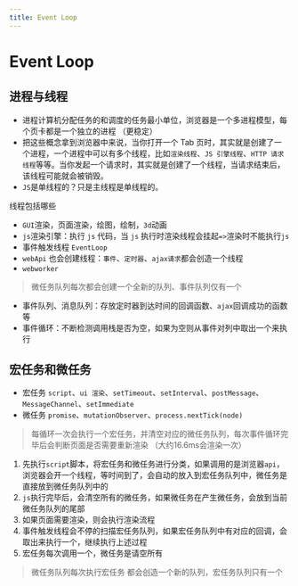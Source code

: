 ```yaml
---
title: Event Loop
---
```


# Event Loop

## 进程与线程

- 进程计算机分配任务的和调度的任务最小单位，浏览器是一个多进程模型，每个页卡都是一个独立的进程 （更稳定）
- 把这些概念拿到浏览器中来说，当你打开一个 Tab 页时，其实就是创建了一个进程，一个进程中可以有多个线程，比如`渲染线程`、`JS 引擎线程`、`HTTP 请求线程`等等。当你发起一个请求时，其实就是创建了一个线程，当请求结束后，该线程可能就会被销毁。
- `JS`是单线程的？只是主线程是单线程的。

线程包括哪些

- `GUI`渲染，页面渲染，绘图，绘制，`3d`动画
- `js`渲染引擎：执行 `js` 代码，当 `js` 执行时渲染线程会挂起`=>`渲染时不能执行`js`
- 事件触发线程 `EventLoop`
- `webApi` 也会创建线程：`事件`、`定时器`、`ajax请求`都会创造一个线程
- `webworker`

> 微任务队列每次都会创建一个全新的队列、事件队列仅有一个

- 事件队列、消息队列：存放定时器到达时间的回调函数、`ajax`回调成功的函数等
- 事件循环：不断检测调用栈是否为空，如果为空则从事件对列中取出一个来执行


## 宏任务和微任务

- 宏任务 `script`、`ui 渲染`、`setTimeout`、`setInterval`、`postMessage`、`MessageChannel`、`setImmediate`
- 微任务 `promise`、`mutationObserver`、`process.nextTick(node)`

> 每循环一次会执行一个宏任务，并清空对应的微任务队列，每次事件循环完毕后会判断页面是否需要重新渲染 （大约16.6ms会渲染一次）

1. 先执行`script`脚本，将宏任务和微任务进行分类，如果调用的是浏览器`api`，浏览器会开一个线程，等时间到了，会自动的放入到宏任务队列中，微任务是直接放到微任务队列中的
2. `js`执行完毕后，会清空所有的微任务，如果微任务在产生微任务，会放到当前微任务队列的尾部
3. 如果页面需要渲染，则会执行渲染流程
4. 事件触发线程会不停的扫描宏任务队列，如果宏任务队列中有对应的回调，会取出来执行一个，继续执行上述过程
5. 宏任务每次调用一个，微任务是请空所有

> 微任务队列每次执行宏任务 都会创造一个新的队列，宏任务队列只有一个